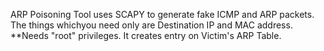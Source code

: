 ARP Poisoning Tool uses SCAPY to generate fake ICMP and ARP packets.
The things whichyou need only are Destination IP and MAC address.
**Needs "root" privileges.
It creates entry on Victim's ARP Table.
